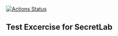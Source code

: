 [![Actions Status](https://github.com/carelessmonday/secretlab-test/workflows/CI/badge.svg)](https://github.com/carelessmonday/secretlab-test/actions)

## Test Excercise for SecretLab

